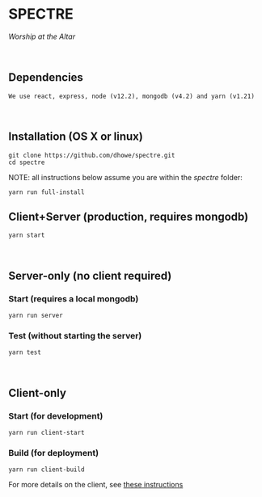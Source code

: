 # SPECTRE
_Worship at the Altar_

<br/>

## Dependencies
```
We use react, express, node (v12.2), mongodb (v4.2) and yarn (v1.21)
```

<br/>

## Installation (OS X or linux)
```
git clone https://github.com/dhowe/spectre.git 
cd spectre
```

NOTE: all instructions below assume you are within the _spectre_ folder:

```
yarn run full-install
```


## Client+Server (production, requires mongodb)

```
yarn start
```

<br/>

## Server-only (no client required)

### Start (requires a local mongodb)

```
yarn run server
```


### Test (without starting the server)

```
yarn test
```

<br/>

## Client-only

### Start (for development)

```
yarn run client-start
```

### Build (for deployment)

```
yarn run client-build
```

For more details on the client, see [these instructions](client/README.md)
<br>
